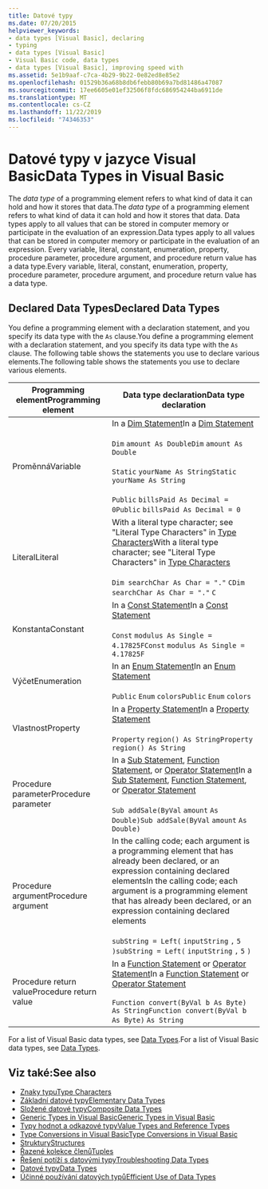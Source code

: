 ```yaml
---
title: Datové typy
ms.date: 07/20/2015
helpviewer_keywords:
- data types [Visual Basic], declaring
- typing
- data types [Visual Basic]
- Visual Basic code, data types
- data types [Visual Basic], improving speed with
ms.assetid: 5e1b9aaf-c7ca-4b29-9b22-0e82ed8e85e2
ms.openlocfilehash: 01529b36a68b8db6febb80b69a7bd81486a47087
ms.sourcegitcommit: 17ee6605e01ef32506f8fdc686954244ba6911de
ms.translationtype: MT
ms.contentlocale: cs-CZ
ms.lasthandoff: 11/22/2019
ms.locfileid: "74346353"
---
```

# <a name="data-types-in-visual-basic"></a><span data-ttu-id="76bd2-102">Datové typy v jazyce Visual Basic</span><span class="sxs-lookup"><span data-stu-id="76bd2-102">Data Types in Visual Basic</span></span>
<span data-ttu-id="76bd2-103">The *data type* of a programming element refers to what kind of data it can hold and how it stores that data.</span><span class="sxs-lookup"><span data-stu-id="76bd2-103">The *data type* of a programming element refers to what kind of data it can hold and how it stores that data.</span></span> <span data-ttu-id="76bd2-104">Data types apply to all values that can be stored in computer memory or participate in the evaluation of an expression.</span><span class="sxs-lookup"><span data-stu-id="76bd2-104">Data types apply to all values that can be stored in computer memory or participate in the evaluation of an expression.</span></span> <span data-ttu-id="76bd2-105">Every variable, literal, constant, enumeration, property, procedure parameter, procedure argument, and procedure return value has a data type.</span><span class="sxs-lookup"><span data-stu-id="76bd2-105">Every variable, literal, constant, enumeration, property, procedure parameter, procedure argument, and procedure return value has a data type.</span></span>  
  
## <a name="declared-data-types"></a><span data-ttu-id="76bd2-106">Declared Data Types</span><span class="sxs-lookup"><span data-stu-id="76bd2-106">Declared Data Types</span></span>  
 <span data-ttu-id="76bd2-107">You define a programming element with a declaration statement, and you specify its data type with the `As` clause.</span><span class="sxs-lookup"><span data-stu-id="76bd2-107">You define a programming element with a declaration statement, and you specify its data type with the `As` clause.</span></span> <span data-ttu-id="76bd2-108">The following table shows the statements you use to declare various elements.</span><span class="sxs-lookup"><span data-stu-id="76bd2-108">The following table shows the statements you use to declare various elements.</span></span>  
  
|<span data-ttu-id="76bd2-109">Programming element</span><span class="sxs-lookup"><span data-stu-id="76bd2-109">Programming element</span></span>|<span data-ttu-id="76bd2-110">Data type declaration</span><span class="sxs-lookup"><span data-stu-id="76bd2-110">Data type declaration</span></span>|  
|-------------------------|---------------------------|  
|<span data-ttu-id="76bd2-111">Proměnná</span><span class="sxs-lookup"><span data-stu-id="76bd2-111">Variable</span></span>|<span data-ttu-id="76bd2-112">In a [Dim Statement](../../../../visual-basic/language-reference/statements/dim-statement.md)</span><span class="sxs-lookup"><span data-stu-id="76bd2-112">In a [Dim Statement](../../../../visual-basic/language-reference/statements/dim-statement.md)</span></span><br /><br /> <span data-ttu-id="76bd2-113">`Dim`   `amount As Double`</span><span class="sxs-lookup"><span data-stu-id="76bd2-113">`Dim`   `amount As Double`</span></span><br /><br /> <span data-ttu-id="76bd2-114">`Static`   `yourName As String`</span><span class="sxs-lookup"><span data-stu-id="76bd2-114">`Static`   `yourName As String`</span></span><br /><br /> <span data-ttu-id="76bd2-115">`Public`   `billsPaid As Decimal = 0`</span><span class="sxs-lookup"><span data-stu-id="76bd2-115">`Public`   `billsPaid As Decimal = 0`</span></span>|  
|<span data-ttu-id="76bd2-116">Literal</span><span class="sxs-lookup"><span data-stu-id="76bd2-116">Literal</span></span>|<span data-ttu-id="76bd2-117">With a literal type character; see "Literal Type Characters" in [Type Characters](../../../../visual-basic/programming-guide/language-features/data-types/type-characters.md)</span><span class="sxs-lookup"><span data-stu-id="76bd2-117">With a literal type character; see "Literal Type Characters" in [Type Characters](../../../../visual-basic/programming-guide/language-features/data-types/type-characters.md)</span></span><br /><br /> <span data-ttu-id="76bd2-118">`Dim searchChar As Char = "."`  `C`</span><span class="sxs-lookup"><span data-stu-id="76bd2-118">`Dim searchChar As Char = "."`  `C`</span></span>|  
|<span data-ttu-id="76bd2-119">Konstanta</span><span class="sxs-lookup"><span data-stu-id="76bd2-119">Constant</span></span>|<span data-ttu-id="76bd2-120">In a [Const Statement](../../../../visual-basic/language-reference/statements/const-statement.md)</span><span class="sxs-lookup"><span data-stu-id="76bd2-120">In a [Const Statement](../../../../visual-basic/language-reference/statements/const-statement.md)</span></span><br /><br /> <span data-ttu-id="76bd2-121">`Const`   `modulus As Single = 4.17825F`</span><span class="sxs-lookup"><span data-stu-id="76bd2-121">`Const`   `modulus As Single = 4.17825F`</span></span>|  
|<span data-ttu-id="76bd2-122">Výčet</span><span class="sxs-lookup"><span data-stu-id="76bd2-122">Enumeration</span></span>|<span data-ttu-id="76bd2-123">In an [Enum Statement](../../../../visual-basic/language-reference/statements/enum-statement.md)</span><span class="sxs-lookup"><span data-stu-id="76bd2-123">In an [Enum Statement](../../../../visual-basic/language-reference/statements/enum-statement.md)</span></span><br /><br /> <span data-ttu-id="76bd2-124">`Public`   `Enum`   `colors`</span><span class="sxs-lookup"><span data-stu-id="76bd2-124">`Public`   `Enum`   `colors`</span></span>|  
|<span data-ttu-id="76bd2-125">Vlastnost</span><span class="sxs-lookup"><span data-stu-id="76bd2-125">Property</span></span>|<span data-ttu-id="76bd2-126">In a [Property Statement](../../../../visual-basic/language-reference/statements/property-statement.md)</span><span class="sxs-lookup"><span data-stu-id="76bd2-126">In a [Property Statement](../../../../visual-basic/language-reference/statements/property-statement.md)</span></span><br /><br /> <span data-ttu-id="76bd2-127">`Property`   `region() As String`</span><span class="sxs-lookup"><span data-stu-id="76bd2-127">`Property`   `region() As String`</span></span>|  
|<span data-ttu-id="76bd2-128">Procedure parameter</span><span class="sxs-lookup"><span data-stu-id="76bd2-128">Procedure parameter</span></span>|<span data-ttu-id="76bd2-129">In a [Sub Statement](../../../../visual-basic/language-reference/statements/sub-statement.md), [Function Statement](../../../../visual-basic/language-reference/statements/function-statement.md), or [Operator Statement](../../../../visual-basic/language-reference/statements/operator-statement.md)</span><span class="sxs-lookup"><span data-stu-id="76bd2-129">In a [Sub Statement](../../../../visual-basic/language-reference/statements/sub-statement.md), [Function Statement](../../../../visual-basic/language-reference/statements/function-statement.md), or [Operator Statement](../../../../visual-basic/language-reference/statements/operator-statement.md)</span></span><br /><br /> <span data-ttu-id="76bd2-130">`Sub addSale(ByVal`   `amount`   `As Double)`</span><span class="sxs-lookup"><span data-stu-id="76bd2-130">`Sub addSale(ByVal`   `amount`   `As Double)`</span></span>|  
|<span data-ttu-id="76bd2-131">Procedure argument</span><span class="sxs-lookup"><span data-stu-id="76bd2-131">Procedure argument</span></span>|<span data-ttu-id="76bd2-132">In the calling code; each argument is a programming element that has already been declared, or an expression containing declared elements</span><span class="sxs-lookup"><span data-stu-id="76bd2-132">In the calling code; each argument is a programming element that has already been declared, or an expression containing declared elements</span></span><br /><br /> <span data-ttu-id="76bd2-133">`subString = Left(`  `inputString`  `,`   `5`  `)`</span><span class="sxs-lookup"><span data-stu-id="76bd2-133">`subString = Left(`  `inputString`  `,`   `5`  `)`</span></span>|  
|<span data-ttu-id="76bd2-134">Procedure return value</span><span class="sxs-lookup"><span data-stu-id="76bd2-134">Procedure return value</span></span>|<span data-ttu-id="76bd2-135">In a [Function Statement](../../../../visual-basic/language-reference/statements/function-statement.md) or [Operator Statement](../../../../visual-basic/language-reference/statements/operator-statement.md)</span><span class="sxs-lookup"><span data-stu-id="76bd2-135">In a [Function Statement](../../../../visual-basic/language-reference/statements/function-statement.md) or [Operator Statement](../../../../visual-basic/language-reference/statements/operator-statement.md)</span></span><br /><br /> <span data-ttu-id="76bd2-136">`Function convert(ByVal b As Byte)`   `As String`</span><span class="sxs-lookup"><span data-stu-id="76bd2-136">`Function convert(ByVal b As Byte)`   `As String`</span></span>|  
  
 <span data-ttu-id="76bd2-137">For a list of Visual Basic data types, see [Data Types](../../../../visual-basic/language-reference/data-types/index.md).</span><span class="sxs-lookup"><span data-stu-id="76bd2-137">For a list of Visual Basic data types, see [Data Types](../../../../visual-basic/language-reference/data-types/index.md).</span></span>  
  
## <a name="see-also"></a><span data-ttu-id="76bd2-138">Viz také:</span><span class="sxs-lookup"><span data-stu-id="76bd2-138">See also</span></span>

- [<span data-ttu-id="76bd2-139">Znaky typu</span><span class="sxs-lookup"><span data-stu-id="76bd2-139">Type Characters</span></span>](../../../../visual-basic/programming-guide/language-features/data-types/type-characters.md)
- [<span data-ttu-id="76bd2-140">Základní datové typy</span><span class="sxs-lookup"><span data-stu-id="76bd2-140">Elementary Data Types</span></span>](../../../../visual-basic/programming-guide/language-features/data-types/elementary-data-types.md)
- [<span data-ttu-id="76bd2-141">Složené datové typy</span><span class="sxs-lookup"><span data-stu-id="76bd2-141">Composite Data Types</span></span>](../../../../visual-basic/programming-guide/language-features/data-types/composite-data-types.md)
- [<span data-ttu-id="76bd2-142">Generic Types in Visual Basic</span><span class="sxs-lookup"><span data-stu-id="76bd2-142">Generic Types in Visual Basic</span></span>](../../../../visual-basic/programming-guide/language-features/data-types/generic-types.md)
- [<span data-ttu-id="76bd2-143">Typy hodnot a odkazové typy</span><span class="sxs-lookup"><span data-stu-id="76bd2-143">Value Types and Reference Types</span></span>](../../../../visual-basic/programming-guide/language-features/data-types/value-types-and-reference-types.md)
- [<span data-ttu-id="76bd2-144">Type Conversions in Visual Basic</span><span class="sxs-lookup"><span data-stu-id="76bd2-144">Type Conversions in Visual Basic</span></span>](../../../../visual-basic/programming-guide/language-features/data-types/type-conversions.md)
- [<span data-ttu-id="76bd2-145">Struktury</span><span class="sxs-lookup"><span data-stu-id="76bd2-145">Structures</span></span>](../../../../visual-basic/programming-guide/language-features/data-types/structures.md)
- [<span data-ttu-id="76bd2-146">Řazené kolekce členů</span><span class="sxs-lookup"><span data-stu-id="76bd2-146">Tuples</span></span>](tuples.md)
- [<span data-ttu-id="76bd2-147">Řešení potíží s datovými typy</span><span class="sxs-lookup"><span data-stu-id="76bd2-147">Troubleshooting Data Types</span></span>](../../../../visual-basic/programming-guide/language-features/data-types/troubleshooting-data-types.md)
- [<span data-ttu-id="76bd2-148">Datové typy</span><span class="sxs-lookup"><span data-stu-id="76bd2-148">Data Types</span></span>](../../../../visual-basic/language-reference/data-types/index.md)
- [<span data-ttu-id="76bd2-149">Účinné používání datových typů</span><span class="sxs-lookup"><span data-stu-id="76bd2-149">Efficient Use of Data Types</span></span>](../../../../visual-basic/programming-guide/language-features/data-types/efficient-use-of-data-types.md)
